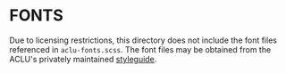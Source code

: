 # FONTS

Due to licensing restrictions, this directory does not include the font files referenced in `aclu-fonts.scss`.  The font files may be obtained from the ACLU's privately maintained [styleguide](https://github.com/aclu-national/style).
